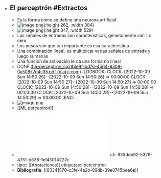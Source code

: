- ## El perceptrón #Extractos
	- Es la forma como se define una neurona artificial
	- ![image.png](../assets/image_1664882083395_0.png){:height 262, :width 304}
	- ![image.png](../assets/image_1664882163333_0.png){:height 347, :width 529}
	- Las señales de entradas son características, generalmente son 1 o cero
	- Los pesos son que tan importante es esa característica
	- Una combinación lineal, es multiplicar varias señales de entrada y luego sumarlas
	- Una función de activación le da una forma no lineal
	- DONE [the-perceptron_ca283e9f-bd76-4564-9309-0a50877d4c35.pdf (platzi.com)](https://static.platzi.com/media/public/uploads/the-perceptron_ca283e9f-bd76-4564-9309-0a50877d4c35.pdf)
	  :LOGBOOK:
	  CLOCK: [2022-10-09 Sun 14:50:26]--[2022-10-09 Sun 14:50:26] =>  00:00:00
	  CLOCK: [2022-10-09 Sun 14:50:27]--[2022-10-09 Sun 14:50:27] =>  00:00:00
	  CLOCK: [2022-10-09 Sun 14:50:28]--[2022-10-09 Sun 14:50:28] =>  00:00:00
	  CLOCK: [2022-10-09 Sun 14:50:29]--[2022-10-09 Sun 14:50:29] =>  00:00:00
	  :END:
	- ![image.png](../assets/image_1664883883586_0.png)
	- [[ML perceptron]]
	- ![Algebra línear](../assets/linalg_notes_1665141657242_0.pdf)
	  id:: 635dda92-5376-4751-b536-1ef45014227c
	- tipo:: [[Anotaciones]] 
	  etiquetas:: percentron
	- **Bibliografia**: ((63341570-c3fe-4a2b-96db-39e0745bea6e))